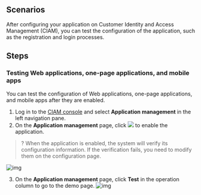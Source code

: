## Scenarios
After configuring your application on Customer Identity and Access Management (CIAM), you can test the configuration of the application, such as the registration and login processes.

## Steps
### Testing Web applications, one-page applications, and mobile apps
You can test the configuration of Web applications, one-page applications, and mobile apps after they are enabled.

1. Log in to the [CIAM console](https://console.tencentcloud.com/ciam) and select **Application management** in the left navigation pane.
2. On the **Application management** page, click ![](https://main.qcloudimg.com/raw/d44c32763f90fefc2d7d93af6923ec09.png) to enable the application.
>? When the application is enabled, the system will verify its configuration information. If the verification fails, you need to modify them on the configuration page.

![img](https://qcloudimg.tencent-cloud.cn/raw/df0575f90d28e38e2e18131a11f17ded.png)

3. On the **Application management** page, click **Test** in the operation column to go to the demo page.
![img](https://qcloudimg.tencent-cloud.cn/raw/84e7198eaa804ed5094e1fbbafa5514e.png)